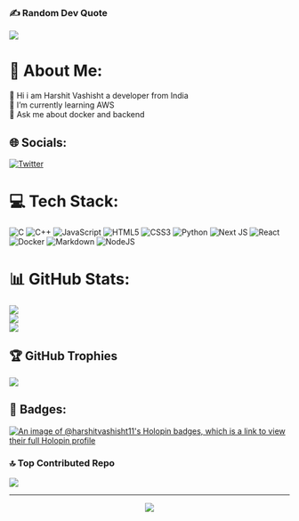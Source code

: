### ✍️ Random Dev Quote
![](https://quotes-github-readme.vercel.app/api?type=horizontal&theme=dark)

# 💫 About Me:
👋 Hi i am Harshit Vashisht a developer from India <br>🌱 I’m currently learning AWS<br>💬 Ask me about docker and backend

## 🌐 Socials:
[![Twitter](https://img.shields.io/badge/Twitter-%231DA1F2.svg?logo=Twitter&logoColor=white)](https://twitter.com/harshitstwitt) 

# 💻 Tech Stack:
![C](https://img.shields.io/badge/c-%2300599C.svg?style=flat&logo=c&logoColor=white) ![C++](https://img.shields.io/badge/c++-%2300599C.svg?style=flat&logo=c%2B%2B&logoColor=white) ![JavaScript](https://img.shields.io/badge/javascript-%23323330.svg?style=flat&logo=javascript&logoColor=%23F7DF1E) ![HTML5](https://img.shields.io/badge/html5-%23E34F26.svg?style=flat&logo=html5&logoColor=white) ![CSS3](https://img.shields.io/badge/css3-%231572B6.svg?style=flat&logo=css3&logoColor=white) ![Python](https://img.shields.io/badge/python-3670A0?style=flat&logo=python&logoColor=ffdd54) ![Next JS](https://img.shields.io/badge/Next-black?style=flat&logo=next.js&logoColor=white) ![React](https://img.shields.io/badge/react-%2320232a.svg?style=flat&logo=react&logoColor=%2361DAFB) ![Docker](https://img.shields.io/badge/docker-%230db7ed.svg?style=flat&logo=docker&logoColor=white) ![Markdown](https://img.shields.io/badge/markdown-%23000000.svg?style=flat&logo=markdown&logoColor=white) ![NodeJS](https://img.shields.io/badge/node.js-6DA55F?style=flat&logo=node.js&logoColor=white)
# 📊 GitHub Stats:
![](https://github-readme-stats.vercel.app/api?username=HarshitVashisht11&theme=react&hide_border=false&include_all_commits=true&count_private=false)<br/>
![](https://github-readme-streak-stats.herokuapp.com/?user=HarshitVashisht11&theme=react&hide_border=false)<br/>
![](https://github-readme-stats.vercel.app/api/top-langs/?username=HarshitVashisht11&theme=react&hide_border=false&include_all_commits=true&count_private=false&layout=compact)

## 🏆 GitHub Trophies
![](https://github-profile-trophy.vercel.app/?username=HarshitVashisht11&theme=radical&no-frame=true&no-bg=true&margin-w=4)

## 🌟 Badges:
[![An image of @harshitvashisht11's Holopin badges, which is a link to view their full Holopin profile](https://holopin.me/harshitvashisht11)](https://holopin.io/@harshitvashisht11)


### 🔝 Top Contributed Repo
![](https://github-contributor-stats.vercel.app/api?username=HarshitVashisht11&limit=5&theme=dark&combine_all_yearly_contributions=true)

---
<div align="center">
  <a href="https://visitorbadge.io/status?path=HarshitVashisht11"><img src="https://api.visitorbadge.io/api/visitors?path=HarshitVashisht11&countColor=%2337d67a&style=flat-square" /></a>
</div>

